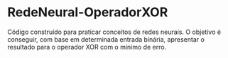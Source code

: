 # RedeNeural-OperadorXOR
Código construído para praticar conceitos de redes neurais. O objetivo é conseguir, com base em determinada entrada binária, apresentar o resultado para o operador XOR com o mínimo de erro.
